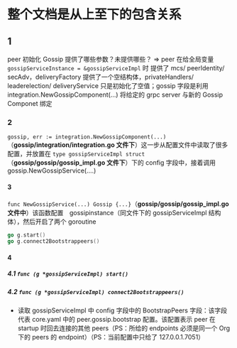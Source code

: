 # 整个文档是从上至下的包含关系

## 1
peer 初始化 Gossip 提供了哪些参数？未提供哪些？ => peer 在给全局变量 `gossipServiceInstance = &gossipServiceImpl` 时 提供了 mcs/ peerIdentity/ secAdv，deliveryFactory 提供了一个空结构体，privateHandlers/ leaderelection/ deliveryService 只是初始化了空值；gossip 字段是利用 integration.NewGossipComponent(...) 将给定的 grpc server 与新的 Gossip Componet 绑定

### 2
`gossip, err := integration.NewGossipComponent(...)` （**gossip/integration/integration.go 文件下**）这一步从配置文件中读取了很多配置，并放置在 `type gossipServiceImpl struct`（**gossip/gossip/gossip_impl.go 文件下**）下的 config 字段中，接着调用 gossip.NewGossipService(....)

#### 3
`func NewGossipService(...) Gossip {...}`（**gossip/gossip/gossip_impl.go 文件中**）该函数配置　gossipinstance（同文件下的 gossipServiceImpl 结构体），然后开启了两个 goroutine
```go
go g.start()
go g.connect2Bootstrappeers()
```

#### 4
##### 4.1 `func (g *gossipServiceImpl) start()`



##### 4.2 `func (g *gossipServiceImpl) connect2Bootstrappeers()`
- 读取 gossipServiceImpl 中 config 字段中的 BootstrapPeers 字段：该字段代表 core.yaml 中的 peer.gossip.bootstrap 配置。该配置表示 peer 在 startup 时回去连接的其他 peers（PS：所给的 endpoints 必须是同一个 Org　下的 peers 的 endpoint）（PS：当前配置中只给了 127.0.0.1.7051）

